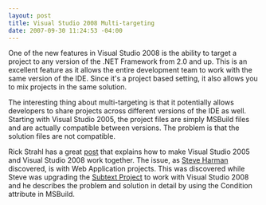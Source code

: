 ```yaml
---
layout: post
title: Visual Studio 2008 Multi-targeting
date: 2007-09-30 11:24:53 -04:00
---
```


One of the new features in Visual Studio 2008 is the ability to target a project to any version of the .NET Framework from 2.0 and up. This is an excellent feature as it allows the entire development team to work with the same version of the IDE. Since it's a project based setting, it also allows you to mix projects in the same solution.

The interesting thing about multi-targeting is that it potentially allows developers to share projects across different versions of the IDE as well. Starting with Visual Studio 2005, the project files are simply MSBuild files and are actually compatible between versions. The problem is that the solution files are not compatible.

Rick Strahl has a great [post](http://www.west-wind.com/weblog/posts/122975.aspx "Solutions between Orcas and VS 2005") that explains how to make Visual Studio 2005 and Visual Studio 2008 work together. The issue, as [Steve Harman](http://stevenharman.net/blog/Default.aspx "Multi-Targeting VS2005 and VS2008 Web Application Projects, a Gotcha!") discovered, is with Web Application projects. This was discovered while Steve was upgrading the [Subtext Project](http://subtextproject.com/ "Subtext Project") to work with Visual Studio 2008 and he describes the problem and solution in detail by using the Condition attribute in MSBuild.
